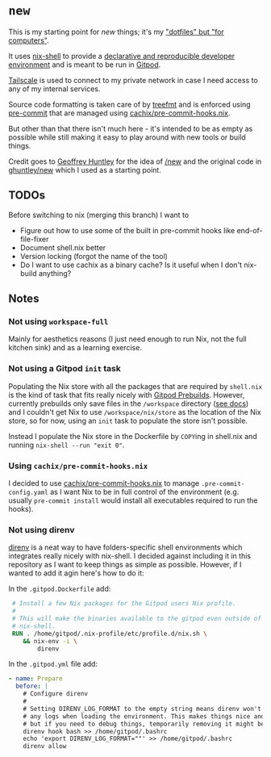 # `new`

This is my starting point for _new_ things; it's my ["dotfiles" but "for computers"](https://ghuntley.com/slash-new/).

It uses [nix-shell](https://nixos.org/manual/nix/stable/command-ref/nix-shell.html) to provide a [declarative and reproducible developer environment](https://nix.dev/tutorials/declarative-and-reproducible-developer-environments) and is meant to be run in [Gitpod](https://gitpod.io/).

[Tailscale](https://tailscale.com/) is used to connect to my private network in case I need access to any of my internal services.

Source code formatting is taken care of by [treefmt](https://github.com/numtide/treefmt) and is enforced using [pre-commit](https://pre-commit.com/) that are managed using [cachix/pre-commit-hooks.nix](https://github.com/cachix/pre-commit-hooks.nix).

But other than that there isn't much here - it's intended to be as empty as possible while still making it easy to play around with new tools or build things.

Credit goes to [Geoffrey Huntley](https://ghuntley.com/) for the idea of [/new](https://ghuntley.com/slash-new/) and the original code in [ghuntley/new](https://github.com/ghuntley/new) which I used as a starting point.

## TODOs

Before switching to nix (merging this branch) I want to

- Figure out how to use some of the built in pre-commit hooks like end-of-file-fixer
- Document shell.nix better
- Version locking (forgot the name of the tool)
- Do I want to use cachix as a binary cache? Is it useful when I don't nix-build anything?

## Notes

### Not using `workspace-full`

Mainly for aesthetics reasons (I just need enough to run Nix, not the full kitchen sink) and as a learning exercise.

### Not using a Gitpod `init` task

Populating the Nix store with all the packages that are required by `shell.nix` is the kind of task that fits really nicely with [Gitpod Prebuilds](https://www.gitpod.io/docs/prebuilds). However, currently prebuilds only save files in the `/workspace` directory ([see docs](https://www.gitpod.io/docs/prebuilds#workspace-directory-only)) and I couldn't get Nix to use `/workspace/nix/store` as the location of the Nix store, so for now, using an `init` task to populate the store isn't possible.

Instead I populate the Nix store in the Dockerfile by `COPY`ing in shell.nix and running `nix-shell --run "exit 0"`.

### Using `cachix/pre-commit-hooks.nix`

I decided to use [cachix/pre-commit-hooks.nix](https://github.com/cachix/pre-commit-hooks.nix) to manage `.pre-commit-config.yaml` as I want Nix to be in full control of the environment (e.g. usually `pre-commit install` would install all executables required to run the hooks).

### Not using direnv

[direnv](https://direnv.net/) is a neat way to have folders-specific shell environments which integrates really nicely with nix-shell. I decided against including it in this repository as I want to keep things as simple as possible. However, if I wanted to add it agin here's how to do it:

In the `.gitpod.Dockerfile` add:

```dockerfile
 # Install a few Nix packages for the Gitpod users Nix profile.
 #
 # This will make the binaries available to the gitpod even outside of a specific
 # nix-shell.
 RUN . /home/gitpod/.nix-profile/etc/profile.d/nix.sh \
    && nix-env -i \
        direnv
```

In the `.gitpod.yml` file add:

```yaml
- name: Prepare
  before: |
    # Configure direnv
    #
    # Setting DIRENV_LOG_FORMAT to the empty string means direnv won't output
    # any logs when loading the environment. This makes things nice and quiet
    # but if you need to debug things, temporarily removing it might be helpful.
    direnv hook bash >> /home/gitpod/.bashrc
    echo 'export DIRENV_LOG_FORMAT=""' >> /home/gitpod/.bashrc
    direnv allow
```
